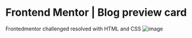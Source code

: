 # Frontend Mentor | Blog preview card
Frontedmentor challenged resolved with HTML and CSS
![image](https://github.com/user-attachments/assets/e8e9411d-944b-4c08-a95e-a6621e25f0c5)
